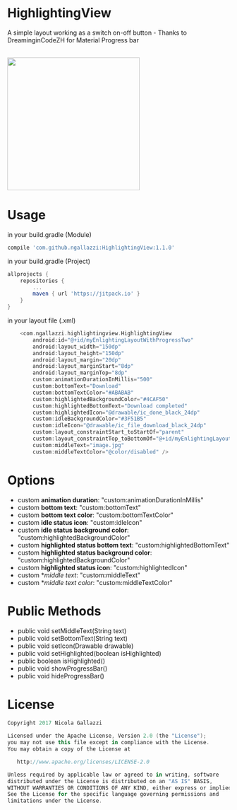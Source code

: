 # HighlightingView
A simple layout working as a switch on-off button - Thanks to DreaminginCodeZH for Material Progress bar

<br>
<img src="https://github.com/ngallazzi/HighlightingView/blob/master/highlighted.gif" width="300" />
<br>

# Usage

in your build.gradle (Module)
```groovy
compile 'com.github.ngallazzi:HighlightingView:1.1.0'
```

in your build.gradle (Project)
```groovy
allprojects {
	repositories {
		...
		maven { url 'https://jitpack.io' }
	}
}
```
in your layout file (.xml)
```groovy
	<com.ngallazzi.highlightingview.HighlightingView
        android:id="@+id/myEnlightingLayoutWithProgressTwo"
        android:layout_width="150dp"
        android:layout_height="150dp"
        android:layout_margin="20dp"
        android:layout_marginStart="8dp"
        android:layout_marginTop="8dp"
        custom:animationDurationInMillis="500"
        custom:bottomText="Download"
        custom:bottomTextColor="#ABABAB"
        custom:highlightedBackgroundColor="#4CAF50"
        custom:highlightedBottomText="Download completed"
        custom:highlightedIcon="@drawable/ic_done_black_24dp"
        custom:idleBackgroundColor="#3F51B5"
        custom:idleIcon="@drawable/ic_file_download_black_24dp"
        custom:layout_constraintStart_toStartOf="parent"
        custom:layout_constraintTop_toBottomOf="@+id/myEnlightingLayout"
        custom:middleText="image.jpg"
        custom:middleTextColor="@color/disabled" />
```
# Options
 - custom **animation duration**: "custom:animationDurationInMillis"
 - custom **bottom text**: "custom:bottomText"
 - custom **bottom text color**: "custom:bottomTextColor"
 - custom **idle status icon**: "custom:idleIcon"
 - custom **idle status background color**: "custom:highlightedBackgroundColor"
 - custom **highlighted status bottom text**: "custom:highlightedBottomText"
 - custom **highlighted status background color**: "custom:highlightedBackgroundColor"
 - custom **highlighted status icon**: "custom:highlightedIcon"
 - custom **middle text*: "custom:middleText"
 - custom **middle text color*: "custom:middleTextColor"
 
# Public Methods

 - public void setMiddleText(String text)
 - public void setBottomText(String text)
 - public void setIcon(Drawable drawable)
 - public void setHighlighted(boolean isHighlighted)
 - public boolean isHighlighted()
 - public void showProgressBar()
 - public void hideProgressBar()
 
 # License
```groovy 
Copyright 2017 Nicola Gallazzi

Licensed under the Apache License, Version 2.0 (the "License");
you may not use this file except in compliance with the License.
You may obtain a copy of the License at

   http://www.apache.org/licenses/LICENSE-2.0

Unless required by applicable law or agreed to in writing, software
distributed under the License is distributed on an "AS IS" BASIS,
WITHOUT WARRANTIES OR CONDITIONS OF ANY KIND, either express or implied.
See the License for the specific language governing permissions and
limitations under the License.
```
